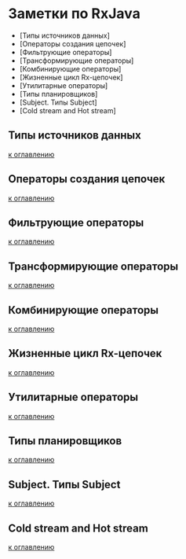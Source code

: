 # Заметки по RxJava

+ [Типы источников данных]
+ [Операторы создания цепочек]
+ [Фильтрующие операторы]
+ [Трансформирующие операторы]
+ [Комбинирующие операторы]
+ [Жизненные цикл Rx-цепочек]
+ [Утилитарные операторы]
+ [Типы планировщиков]
+ [Subject. Типы Subject]
+ [Cold stream and Hot stream]

## Типы источников данных

[к оглавлению](#Заметки-по-RxJava)


## Операторы создания цепочек

[к оглавлению](#Заметки-по-RxJava)


## Фильтрующие операторы

[к оглавлению](#Заметки-по-RxJava)


## Трансформирующие операторы

[к оглавлению](#Заметки-по-RxJava)


## Комбинирующие операторы

[к оглавлению](#Заметки-по-RxJava)

## Жизненные цикл Rx-цепочек

[к оглавлению](#Заметки-по-RxJava)

## Утилитарные операторы

[к оглавлению](#Заметки-по-RxJava)

## Типы планировщиков

[к оглавлению](#Заметки-по-RxJava)

## Subject. Типы Subject

[к оглавлению](#Заметки-по-RxJava)

## Cold stream and Hot stream

[к оглавлению](#Заметки-по-RxJava)
